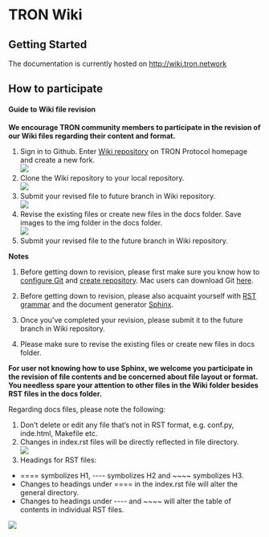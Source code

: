 # TRON Wiki

## Getting Started

The documentation is currently hosted on http://wiki.tron.network

## How to participate

#### Guide to Wiki file revision

**We encourage TRON community members to participate in the revision of our Wiki files regarding their content and format.**

1. Sign in to Github. Enter [Wiki repository](https://github.com/tronprotocol/wiki) on TRON Protocol homepage and create a new fork.  
![](https://raw.githubusercontent.com/ybhgenius/wiki/master/images/fork.jpg)  
2. Clone the Wiki repository to your local repository.  
![](https://raw.githubusercontent.com/ybhgenius/wiki/master/images/clone.jpg)  
3. Submit your revised file to future branch in Wiki repository.  
![](https://raw.githubusercontent.com/ybhgenius/wiki/master/images/future.jpg)  
4. Revise the existing files or create new files in the docs folder. Save images to the img folder in the docs folder.  
![](https://raw.githubusercontent.com/ybhgenius/wiki/master/images/docs.jpg)  
5. Submit your revised file to the future branch in Wiki repository.

**Notes**

1.	Before getting down to revision, please first make sure you know how to [configure Git](https://help.github.com/articles/set-up-git/) and [create repository](https://guides.github.com/activities/forking/). Mac users can download Git [here](https://desktop.github.com).

2.	Before getting down to revision, please also acquaint yourself with [RST grammar](http://docutils.sourceforge.net/docs/user/rst/quickref.html) and the document generator [Sphinx](http://www.sphinx-doc.org/en/master/).

3.	Once you’ve completed your revision, please submit it to the future branch in Wiki repository.

4.	Please make sure to revise the existing files or create new files in docs folder.

**For user not knowing how to use Sphinx, we welcome you participate in the revision of file contents and be concerned about file layout or format. You needless spare your attention to other files in the Wiki folder besides RST files in the docs folder.**

Regarding docs files, please note the following:

1. Don’t delete or edit any file that’s not in RST format, e.g. conf.py, inde.html, Makefile etc.
2. Changes in index.rst files will be directly reflected in file directory.  
![](https://raw.githubusercontent.com/ybhgenius/wiki/master/images/index.jpg)  
3. Headings for RST files:

+ ==== symbolizes H1, ---- symbolizes H2 and ~~~~ symbolizes H3. 
+ Changes to headings under  ==== in the index.rst file will alter the general directory.
+ Changes to headings under  ---- and ~~~~ will alter the table of contents in individual RST files.

![](https://raw.githubusercontent.com/ybhgenius/wiki/master/images/category.jpg)
